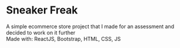 # Sneaker Freak

A simple ecommerce store project that I made for an assessment and decided to work on it further <br />
Made with: ReactJS, Bootstrap, HTML, CSS, JS

